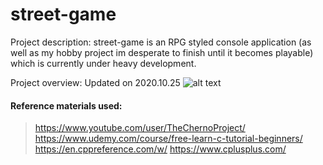 # street-game

Project description: street-game is an RPG styled console application (as well as my hobby project im desperate to finish until it becomes playable) which is currently under heavy development.

Project overview: Updated on 2020.10.25
![alt text](https://github.com/[S4kyt]/[street-game]/blob/[dev]/projectoverview.jpg?raw=true)



#### Reference materials used:
  > https://www.youtube.com/user/TheChernoProject/
  > https://www.udemy.com/course/free-learn-c-tutorial-beginners/
  > https://en.cppreference.com/w/
  >https://www.cplusplus.com/
